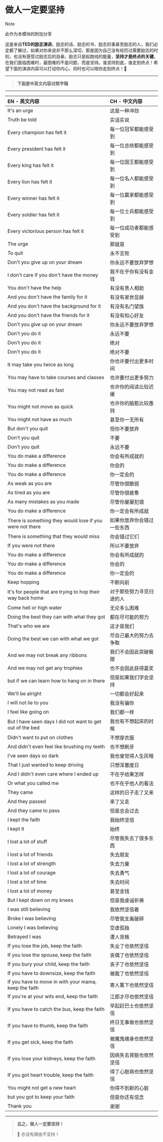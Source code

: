 # 做人一定要坚持

> [!NOTE]
> 此作为本模块的附加分享

这是来自**TED的励志演讲**。励志的话、励志的书、励志的事甚至励志的人，我们必定都了解过，如果对你来说并不那么深切，那是因为自己没有经历过需要励志的时刻，也没有感受过励志后的自豪。励志只是起跑线的能量，**坚持才是终点的关键**。在我们面临困难时，最困难的不是问题，而是坚持。谁坚持到底，谁走到终点！希望下面的演讲内容可以打动你内心，同时也可以陪你走到终点！💪

---

> **下面是中英文内容对照字稿**

---

| EN - 英文内容 | CH - 中文内容 |
| :-- | :-- |
| It's an urge | 这是一种冲劲 |
| Truth be told | 实话实说 |
| Every champion has felt it | 每一位冠军都能感受到 |
| Every president has felt it | 每一位总统都能感受到 |
| Every king has felt it | 每一位国王都能感受到 |
| Every lion has felt it | 每一位名人都能感受到 |
| Every winner has felt it | 每一位赢家都能感受到 |
| Every soldier has felt it | 每一位士兵都能感受到 |
| Every victorious person has felt it  | 每一位成功者都能感受到 |
| The urge | 那就是 |
| To quit | 永不言败 |
| Don't you give up on your dream | 你永远不要放弃梦想 |
| I don't care if you don't have the money | 我不在乎你有没有金钱 |
| You don't have the help | 有没有贵人相助 |
| And you don't have the family for it | 有没有家世显赫 |
| And you don't have the background for it | 有没有名门望族 |
| And you don't have the friends for it | 有没有知心好友 |
| Don't you give up on your dream | 你永远不要放弃梦想 |
| Don't you do it | 永远不要 |
| Don't you do it | 绝对 |
| Don't you do it | 绝对不要 |
| It may take you twice as long | 你也许要付出更多时间 |
| You may have to take courses and classes | 也许要付出更多努力 |
| You may not read as fast | 也许你的阅读比较迟缓 |
| You might not move as quick | 也许你的脑筋比较愚钝 |
| You might not have as much | 甚至你一无所有 |
| But don't you quit | 但你不要放弃 |
| Don't you quit | 不要 |
| Don't you quit | 永远不要 |
| You do make a difference | 你会有所成就的 |
| You do make a difference | 你会的 |
| You do make a difference | 你一定会的 |
| As weak as you are | 尽管你很脆弱 |
| As tired as you are | 尽管你很疲惫 |
| As many mistakes as you made | 尽管你屡屡犯错 |
| You do make a difference | 你一定会有所成就 |
| There is something they would lose if you  were not there | 如果你放弃你会错过一些东西 |
| There is something that they would miss | 你会错过它们 |
| If you were not there | 所以不要放弃 |
| You do make a difference | 你会有所成就的 |
| You do make a difference | 你会的 |
| You do make a difference | 你一定会的 |
| Keep hopping | 不断向前 |
| It's for people that are trying to hop  their way back home | 对于那些努力寻觅归途的人 |
| Come hell or high water | 无论多么困难 |
| Doing the best they can with what they  got | 都在尽可能的努力 |
| That's who we are | 这才是我们 |
| Doing the best we can with what we got | 尽自己最大的努力去争取 |
| And we may not break any ribbons | 我们不会因此突破极限 |
| And we may not get any trophies | 也不会因此获得嘉奖 |
| but if we can learn how to hang on in  there | 但是如果我们学会坚持 |
| We'll be alright | 一切都会好起来 |
| I will not lie to you | 我没有骗你 |
| I feel like going on | 我们都一样 |
| But I have seen days I did not want to  get out of the bed | 我也有不想起床的时候 |
| Didn't want to put on clothes | 不想穿衣服 |
| And didn't even feel like brushing my  teeth | 也不想刷牙 |
| I've seen days so dark | 我也曾觉得人生灰暗 |
| That I just wanted to keep driving | 只想浑噩度日 |
| And I didn't even care where I ended up | 不在乎结果怎样 |
| Or what you called me | 也不在乎他人的看法 |
| They came | 这样的日子走了又来 |
| And they passed | 来了又走 |
| And they came to pass | 但是总会过去 |
| I kept the faith | 我始终坚信 |
| I kept it | 始终 |
| I lost a lot of stuff | 尽管我失去了很多东西 |
| I lost a lot of friends | 失去朋友 |
| I lost a lot of strength | 失去力量 |
| I lost a lot of courage | 失去勇气 |
| I lost a lot of time | 失去时间 |
| I lost a lot of money | 甚至金钱 |
| But I kept down on my knees | 但是我虔诚祈祷 |
| I was still believing | 我依然坚信着 |
| Broke I was believing | 尽管我支离破碎 |
| Lonely I was believing | 空虚孤独 |
| Betrayed I was | 遭人背叛 |
| If you lose the job, keep the faith | 失业了也依然坚信 |
| If you lose the spouse, keep the faith | 丧偶了也依然坚信 |
| If you bury your child, keep the faith | 丧子了也依然坚信 |
| If you have to downsize, keep the faith | 被裁了也依然坚信 |
| If you have to move in with your mama,  keep the faith | 寄人篱下也依然坚信 |
| If you're at your wits end, keep the  faith | 江郎才尽也依然坚信 |
| If you have to catch the bus, keep the  faith | 早起赶巴士也依然坚信 |
| If you have to thumb, keep the faith | 终日无事做也依然坚信 |
| If you get sick, keep the faith | 被魔鬼缠身也依然坚信 |
| If you lose your kidneys, keep the faith | 因病失去肾脏也依然坚信 |
| If you got heart trouble, keep the faith | 得了心脏病也依然坚信 |
| You might not get a new heart | 你得不到新的心脏 |
| but you got to keep your faith | 但是你还有信念 |
| Thank you | 谢谢 |

---

> **总之，做人一定要坚持！**
>
> 💪 亦没有理由不坚持！
